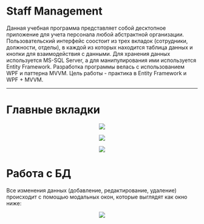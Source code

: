 # Staff Management
Данная учебная программа представляет собой десктопное приложение для учета персонала любой абстрактной организации. Пользовательский интерфейс соостоит из трех вкладок (сотрудники, должности, отделы), в каждой из которых находится таблица данных и кнопки для взаимодействия с данными. Для хранения данных используется MS-SQL Server, а для манипулирования ими используется Entity Framework. Разработка программы велась с использованием WPF и паттерна MVVM. Цель работы - практика в Entity Framework и WPF + MVVM.

---

# Главные вкладки

<p align="center">
  <img src="https://user-images.githubusercontent.com/92253063/161269007-4826d758-5d84-4154-ae8f-52952d625b83.JPG">
</p>

<p align="center">
  <img src="https://user-images.githubusercontent.com/92253063/161269014-d12ba194-54e1-4fa5-bd60-4e8cd168db14.JPG">
</p>

<p align="center">
  <img src="https://user-images.githubusercontent.com/92253063/161269019-b94d60fa-9f89-42f3-9852-af0b76ce3678.JPG">
</p>

# Работа с БД

Все изменения данных (добавление, редактирование, удаление) происходит с помощью модальных окон, которые выглядят как окно ниже:

<p align="center">
  <img src="https://user-images.githubusercontent.com/92253063/161271205-c3ae530a-077b-4d3d-a8f7-dff1cbaf8870.JPG">
</p>

